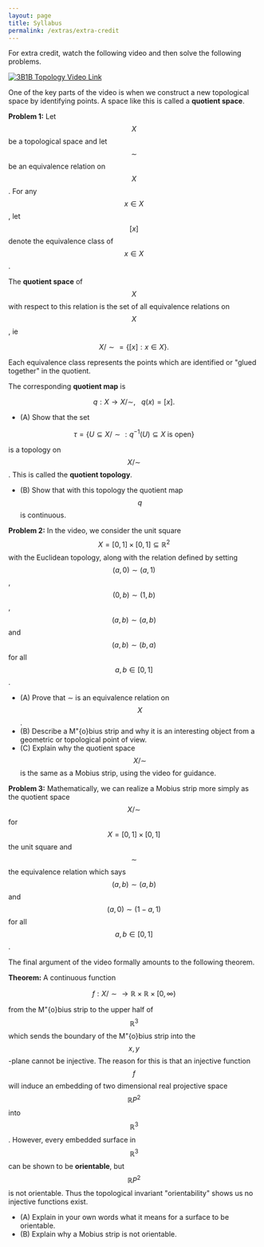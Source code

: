 ```yaml
---
layout: page
title: Syllabus
permalink: /extras/extra-credit
---
```


For extra credit, watch the following video and then solve the following problems.

[![3B1B Topology Video Link](http://img.youtube.com/vi/AmgkSdhK4K8/0.jpg)](http://www.youtube.com/watch?v=AmgkSdhK4K8 "3B1B Topology Video")

One of the key parts of the video is when we construct a new topological space by identifying points.  A space like this is called a **quotient space**.

**Problem 1:**
Let $$X$$ be a topological space and let $$\sim$$ be an equivalence relation on $$X$$.
For any $$x\in X$$, let $$[x]$$ denote the equivalence class of $$x\in X$$.

The **quotient space** of $$X$$ with respect to this relation is the set of all equivalence relations on $$X$$, ie

$$X/\sim = \{[x]: x\in X\}.$$ 

Each equivalence class represents the points which are identified or "glued together" in the quotient.

The corresponding **quotient map** is

$$q: X\rightarrow X/\sim,\ \ \ q(x) = [x].$$

* (A) Show that the set

$$\tau = \{U\subseteq X/\sim: q^{-1}(U)\subseteq X\ \text{is open}\}$$

is a topology on $$X/\sim$$.  This is called the **quotient topology**.

* (B) Show that with this topology the quotient map $$q$$ is continuous.


**Problem 2:**
In the video, we consider the unit square $$X = [0,1]\times [0,1]\subseteq \mathbb R^2$$ with the Euclidean topology, along with the relation
defined by setting $$(a,0)\sim (a,1)$$, $$(0,b)\sim(1,b)$$, $$(a,b)\sim (a,b)$$ and $$(a,b)\sim (b,a)$$ for all $$a,b\in [0,1]$$.

* (A) Prove that $\sim$ is an equivalence relation on $$X$$.
* (B) Describe a M\"{o}bius strip and why it is an interesting object from a geometric or topological point of view.
* (C) Explain why the quotient space $$X/\sim$$ is the same as a Mobius strip, using the video for guidance.

**Problem 3:**
Mathematically, we can realize a Mobius strip more simply as the quotient space $$X/\sim$$ for $$X = [0,1]\times[0,1]$$ the unit square and $$\sim$$ the equivalence relation which says $$(a,b)\sim (a,b)$$ and $$(a,0) \sim (1-a,1)$$ for all $$a,b\in [0,1]$$.

The final argument of the video formally amounts to the following theorem.

**Theorem:** A continuous function

$$f: X/\sim\rightarrow \mathbb{R}\times\mathbb{R}\times [0,\infty)$$

from the M\"{o}bius strip to the upper half of $$\mathbb R^3$$ which sends the boundary of the M\"{o}bius strip into the $$x,y$$-plane cannot be injective.
The reason for this is that an injective function $$f$$ will induce an embedding of two dimensional real projective space $$\mathbb RP^2$$ into $$\mathbb R^3$$.  However, every embedded surface in $$\mathbb R^3$$ can be shown to be **orientable**, but $$\mathbb RP^2$$ is not orientable.  Thus the topological invariant "orientability" shows us no injective functions exist.

* (A) Explain in your own words what it means for a surface to be orientable.
* (B) Explain why a Mobius strip is not orientable.



